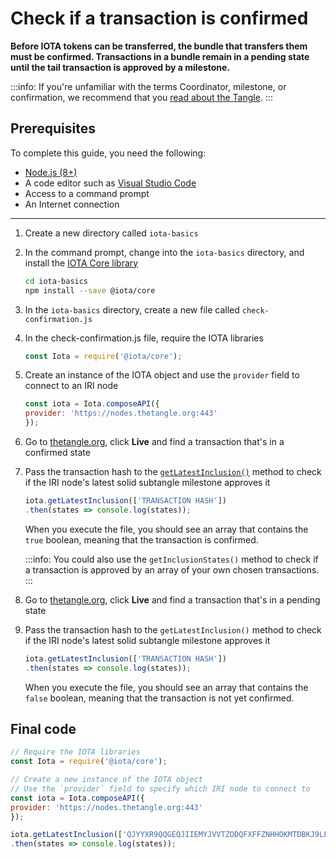 # Check if a transaction is confirmed

**Before IOTA tokens can be transferred, the bundle that transfers them must be confirmed. Transactions in a bundle remain in a pending state until the tail transaction is approved by a milestone.**

:::info:
If you're unfamiliar with the terms Coordinator, milestone, or confirmation, we recommend that you [read about the Tangle](root://the-tangle/0.1/introduction/overview.md).
:::

## Prerequisites

To complete this guide, you need the following:

* [Node.js (8+)](https://nodejs.org/en/)
* A code editor such as [Visual Studio Code](https://code.visualstudio.com/Download)
* Access to a command prompt
* An Internet connection

---

1. Create a new directory called `iota-basics`

2. In the command prompt, change into the `iota-basics` directory, and install the [IOTA Core library](https://github.com/iotaledger/iota.js/tree/next/packages/core)

    ```bash
    cd iota-basics
    npm install --save @iota/core
    ```

3. In the `iota-basics` directory, create a new file called `check-confirmation.js`

4. In the check-confirmation.js file, require the IOTA libraries

    ```js
    const Iota = require('@iota/core');
    ```

5. Create an instance of the IOTA object and use the `provider` field to connect to an IRI node

    ```js
    const iota = Iota.composeAPI({
    provider: 'https://nodes.thetangle.org:443'
    });
    ```

6. Go to [thetangle.org](https://thetangle.org), click **Live** and find a transaction that's in a confirmed state

7. Pass the transaction hash to the [`getLatestInclusion()`](https://github.com/iotaledger/iota.js/blob/next/api_reference.md#module_core.getLatestInclusion) method to check if the IRI node's latest solid subtangle milestone approves it

    ```js
    iota.getLatestInclusion(['TRANSACTION HASH'])
    .then(states => console.log(states));
    ```

    When you execute the file, you should see an array that contains the `true` boolean, meaning that the transaction is confirmed.

    :::info:
    You could also use the `getInclusionStates()` method to check if a transaction is approved by an array of your own chosen transactions.
    :::

8. Go to [thetangle.org](https://thetangle.org), click **Live** and find a transaction that's in a pending state

9. Pass the transaction hash to the `getLatestInclusion()` method to check if the IRI node's latest solid subtangle milestone approves it

    ```js
    iota.getLatestInclusion(['TRANSACTION HASH'])
    .then(states => console.log(states));
    ```

    When you execute the file, you should see an array that contains the `false` boolean, meaning that the transaction is not yet confirmed.

## Final code

```js
// Require the IOTA libraries
const Iota = require('@iota/core');

// Create a new instance of the IOTA object
// Use the `provider` field to specify which IRI node to connect to
const iota = Iota.composeAPI({
provider: 'https://nodes.thetangle.org:443'
});

iota.getLatestInclusion(['QJYYXR9QQGEQJIIEMYJVVTZODQFXFFZNHHOKMTDBKJ9LLKCYJKSUWBHGHUFCKFQGD9WCXBJ9HRAFZ9999'])
.then(states => console.log(states));
```



